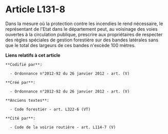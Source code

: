# Article L131-8

Dans la mesure où la protection contre les incendies le rend nécessaire, le représentant de l'Etat dans le département peut,
au voisinage des voies ouvertes à la circulation publique, prescrire aux propriétaires de respecter des règles spéciales de
gestion forestière sur des bandes latérales sans que le total des largeurs de ces bandes n'excède 100 mètres.

**Liens relatifs à cet article**

	**Codifié par**:

	  - Ordonnance n°2012-92 du 26 janvier 2012 - art. (V)

	**Créé par**:

	  - Ordonnance n°2012-92 du 26 janvier 2012 - art. (V)

	**Anciens textes**:

	  - Code forestier - art. L322-6 (VT)

	**Cité par**:

	  - Code de la voirie routière - art. L114-7 (V)
